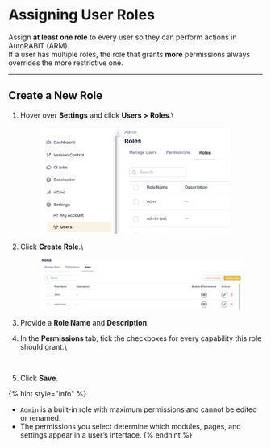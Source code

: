 # Assigning User Roles

Assign **at least one role** to every user so they can perform actions in AutoRABIT (ARM).\
If a user has multiple roles, the role that grants **more** permissions always overrides the more restrictive one.

***

## Create a New Role

1.  Hover over **Settings** and click **Users >** **Roles**.\


    <figure><img src="../../../../.gitbook/assets/image (11).png" alt="" width="375"><figcaption></figcaption></figure>
2.  Click **Create Role**.\


    <figure><img src="../../../../.gitbook/assets/image (12).png" alt=""><figcaption></figcaption></figure>
3. Provide a **Role Name** and **Description**.
4.  In the **Permissions** tab, tick the checkboxes for every capability this role should grant.\


    <figure><img src="../../../../.gitbook/assets/Screenshot 2025-08-16 at 3.03.08 PM.png" alt="" width="375"><figcaption></figcaption></figure>
5. Click **Save**.

{% hint style="info" %}
* `Admin` is a built-in role with maximum permissions and cannot be edited or renamed.
* The permissions you select determine which modules, pages, and settings appear in a user’s interface.
{% endhint %}
